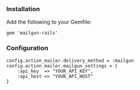 ### Installation

Add the following to your Gemfile:

    gem 'mailgun-rails'

### Configuration

    config.action_mailer.delivery_method = :mailgun
    config.action_mailer.mailgun_settings = {
        :api_key  => "YOUR_API_KEY",
        :api_host => "YOUR_API_HOST"
    }
